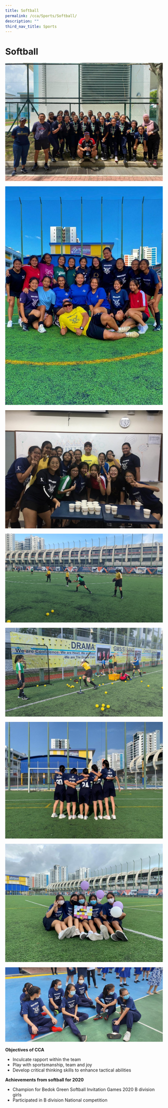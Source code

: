 ```yaml
---
title: Softball
permalink: /cca/Sports/Softball/
description: ""
third_nav_title: Sports
---
```

# **Softball**

![](/images/Softball_1-1024x768.jpeg)

![](/images/Softball_3-739x1024.jpeg)

![](/images/Softball_5-1024x768.jpeg)

![](/images/20210330_SB-Sec1-bat-fielding-1024x577.jpg)

![](/images/20210330_Softball-Sec1-batting-practice-1024x577.jpg)

![](/images/Group-Pic-2-new-1024x758.jpeg)

![](/images/Seniors-ROD-1024x768.jpg)

![](/images/Softball-girls-on-Sat-17-Oct-20-1024x485.jpg)

**Objectives of CCA**

*   Inculcate rapport within the team
*   Play with sportsmanship, team and joy
*   Develop critical thinking skills to enhance tactical abilities

**Achievements from softball for 2020**

*   Champion for Bedok Green Softball Invitation Games 2020 B division girls
*   Participated in B division National competition
